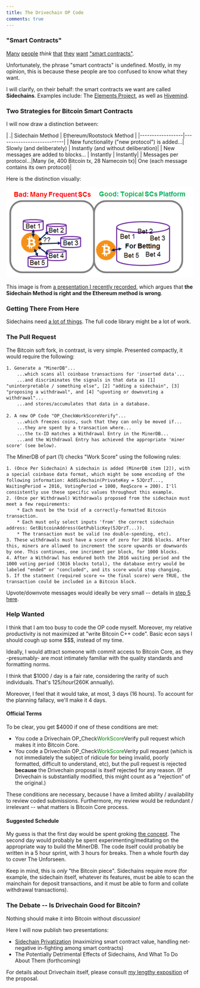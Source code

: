 ```yaml
---
title: The Drivechain OP Code
comments: true
---
```



### "Smart Contracts"

[Many](http://www.coindesk.com/smart-contract-1-million-bitcoin-rootstock/) [people](http://counterparty.io/news/proposal-for-ethereum-smart-contracts-on-counterparty-mainnet/) *think* [that](http://www.coindesk.com/turing-complete-smart-contracts/) [they](https://www.cryptocoinsnews.com/smart-contracts-future-blockchain/) [want](https://www.youtube.com/watch?v=d0hxWC7sP2k&feature=youtu.be&t=1h8m30s) ["smart contracts"](http://motherboard.vice.com/read/smart-contracts-sound-boring-but-theyre-more-disruptive-than-bitcoin).

Unfortunately, the phrase "smart contracts" is undefined. Mostly, in my opinion, this is because these people are too confused to know what they want.

I will clarify, on their behalf: the smart contracts we want are called **Sidechains**. Examples include: The [Elements Project](https://elementsproject.org/elements/), as well as [Hivemind](http://bitcoinhivemind.com/).


### Two Strategies for Bitcoin Smart Contracts

I will now draw a distinction between:

| .| Sidechain Method | Ethereum/Rootstock Method |
|------------------|---------------------------|
| New functionality ("new protocol") is added...| Slowly (and deliberately) | Instantly (and without deliberation)|
| New messages are added to blocks... | Instantly | Instantly|
| Messages per protocol...|Many (ie, 400 Bitcoin tx, 28 Namecoin tx)| One (each message contains its own protocol)|


Here is the distinction visually:

![two-sc-methods](/images/two-sc-methods.png)

This image is from [a presentation I recently recorded](https://www.youtube.com/watch?v=xGu0o8HH10U&list=PLw8-6ARlyVciMH79ZyLOpImsMug3LgNc4&index=1), which argues that **the Sidechain Method is right and the Ethereum method is wrong**.


### Getting There From Here 



Sidechains need [a lot of things](http://www.truthcoin.info/blog/drivechain/). The full code library might be a lot of work.


### The Pull Request

The Bitcoin soft fork, in contrast, is very simple. Presented compactly, it would require the following:

	1. Generate a "MinerDB"...
    	...which scans all coinbase transactions for 'inserted data'...
    	...and discriminates the signals in that data as [1] "uninterpretable / something else", [2] "adding a sidechain", [3] "proposing a withdrawal", and [4] "upvoting or downvoting a withdrawal"...
		...and stores/accumulates that data in a database.

	2. A new OP Code "OP_CheckWorkScoreVerify"...
    	...which freezes coins, such that they can only be moved if...
    	...they are spent by a transaction where...
		...the tx-ID matches a Withdrawal Entry in the MinerDB...
     	...and the Withdrawal Entry has achieved the appropriate 'miner score' (see below).
		

The MinerDB of part (1) checks "Work Score" using the following rules:

	1. (Once Per Sidechain) A sidechain is added (MinerDB item [2]), with a special coinbase data format, which might be some encoding of the following information: AddSidechain(PrivateKey = 5JQrzT..., WaitingPeriod = 2016, VotingPeriod = 1000, ReqScore = 200). I'll consistently use these specific values throughout this example.
	2. (Once per Withdrawal) Withdrawals proposed from the sidechain must meet a few requirements:
		* Each must be the txid of a correctly-formatted Bitcoin transaction.
		* Each must only select inputs 'from' the correct sidechain address: GetBitcoinAddress(GetPublicKey(5JQrzT...)).
		* The transaction must be valid (no double-spending, etc).
	3. These withdrawals must have a score of zero for 2016 blocks. After this, miners are allowed to increment the score upwards or downwards by one. This continues, one incriment per block, for 1000 blocks.
	4. After a Withdrawl has endured both the 2016 waiting period and the 1000 voting period (3016 blocks total), the database entry would be labeled "ended" or "concluded", and its score would stop changing.
	5. If the statment (required score <= the final score) were TRUE, the transaction could be included in a Bitcoin block.

Upvote/downvote messages would ideally be very small -- details in [step 5 here](http://www.truthcoin.info/blog/drivechain/#process-side-to-main-transfers).
		
### Help Wanted

I think that I am too busy to code the OP code myself. Moreover, my relative productivity is not maximized at "write Bitcoin C++ code". Basic econ says I should cough up some $$$, instead of my time.

Ideally, I would attract someone with commit access to Bitcoin Core, as they -presumably- are most intimately familiar with the quality standards and formatting norms.

I think that $1000 / day is a fair rate, considering the rarity of such individuals. That's $125/hour ($260K annually).

Moreover, I feel that it would take, at most, 3 days (16 hours). To account for the planning fallacy, we'll make it 4 days.

#### Official Terms

To be clear, you get $4000 if one of these conditions are met:

* You code a Drivechain OP_Check<font color="green">WorkScore</font>Verify pull request which makes it into Bitcoin Core.
* You code a Drivechain OP_Check<font color="green">WorkScore</font>Verity pull request (which is not immediately the subject of ridicule for being invalid, poorly formatted, difficult to understand, etc), but the pull request is rejected **because** the Drivechain proposal is itself rejected for any reason. (If Drivechain is substantially modified, this might count as a "rejection" of the original.)

These conditions are necessary, because I have a limited ability / availability to review coded submissions. Furthermore, my review would be redundant / irrelevant -- what matters is Bitcoin Core process.

#### Suggested Schedule

My guess is that the first day would be spent groking [the concept](http://www.truthcoin.info/blog/drivechain/). The second day would probably be spent experimenting/meditating on the appropriate way to build the MinerDB. The code itself could probably be written in a 5 hour sprint, with 3 hours for breaks. Then a whole fourth day to cover The Unforseen.

Keep in mind, this is *only* "the Bitcoin piece". Sidechains require more (for example, the sidechain itself, whatever its features, must be able to scan the mainchain for deposit transactions, and it must be able to form and collate withdrawal transactions).

### The Debate -- Is Drivechain Good for Bitcoin?

Nothing should make it into Bitcoin without discussion!

Here I will now publish two presentations:

* [Sidechain Privatization](https://www.youtube.com/watch?v=xGu0o8HH10U&list=PLw8-6ARlyVciMH79ZyLOpImsMug3LgNc4&index=1) (maximizing smart contract value, handling net-negative in-fighting among smart contracts)
* The Potentially Detrimental Effects of Sidechains, And What To Do About Them (forthcoming)

For details about Drivechain itself, please consult [my lengthy exposition](http://www.truthcoin.info/blog/drivechain/) of the proposal.